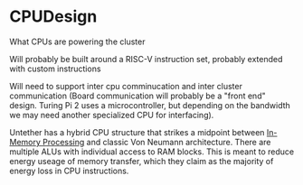 # CPUDesign
What CPUs are powering the cluster



Will probably be built around a RISC-V instruction set, probably extended with custom instructions  

Will need to support inter cpu comminucation and inter cluster communication (Board communication will probably be a "front end" design. Turing Pi 2
uses a microcontroller, but depending on the bandwidth we may need another specialized CPU for interfacing).  

Untether has a hybrid CPU structure that strikes a midpoint between [In-Memory Processing](<https://en.wikipedia.org/wiki/In-memory_processing> "Wiki link")
 and classic Von Neumann architecture. There are multiple ALUs with individual access to RAM blocks. This is meant to reduce energy useage of memory transfer,
  which they claim as the majority of energy loss in CPU instructions.

